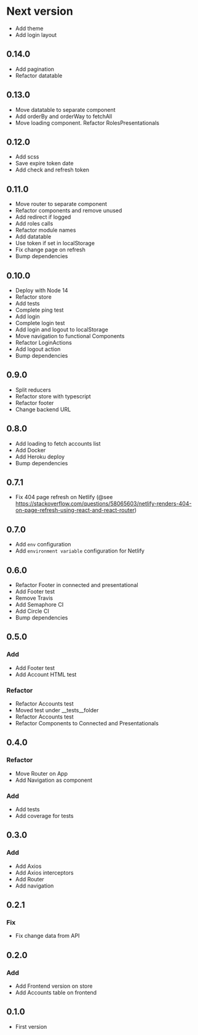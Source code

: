 # Next version
+ Add theme
+ Add login layout

## 0.14.0
+ Add pagination
+ Refactor datatable

## 0.13.0
+ Move datatable to separate component
+ Add orderBy and orderWay to fetchAll
+ Move loading component. Refactor RolesPresentationals

## 0.12.0
+ Add scss
+ Save expire token date
+ Add check and refresh token

## 0.11.0
+ Move router to separate component
+ Refactor components and remove unused
+ Add redirect if logged
+ Add roles calls
+ Refactor module names
+ Add datatable
+ Use token if set in localStorage
+ Fix change page on refresh
+ Bump dependencies

## 0.10.0
+ Deploy with Node 14
+ Refactor store
+ Add tests
+ Complete ping test
+ Add login
+ Complete login test
+ Add login and logout to localStorage
+ Move navigation to functional Components
+ Refactor LoginActions
+ Add logout action
+ Bump dependencies

## 0.9.0
+ Split reducers
+ Refactor store with typescript
+ Refactor footer
+ Change backend URL

## 0.8.0
+ Add loading to fetch accounts list
+ Add Docker
+ Add Heroku deploy
+ Bump dependencies

## 0.7.1
+ Fix 404 page refresh on Netlify (@see https://stackoverflow.com/questions/58065603/netlify-renders-404-on-page-refresh-using-react-and-react-router)

## 0.7.0
+ Add `env` configuration
+ Add `environment variable` configuration for Netlify

## 0.6.0
+ Refactor Footer in connected and presentational
+ Add Footer test
+ Remove Travis
+ Add Semaphore CI
+ Add Circle CI
+ Bump dependencies

## 0.5.0

### Add
+ Add Footer test
+ Add Account HTML test

### Refactor
+ Refactor Accounts test
+ Moved test under __tests__folder
+ Refactor Accounts test
+ Refactor Components to Connected and Presentationals

## 0.4.0

### Refactor
+ Move Router on App
+ Add Navigation as component

### Add
+ Add tests
+ Add coverage for tests

## 0.3.0

### Add
+ Add Axios
+ Add Axios interceptors
+ Add Router
+ Add navigation

## 0.2.1

### Fix
+ Fix change data from API

## 0.2.0

### Add
+ Add Frontend version on store
+ Add Accounts table on frontend

## 0.1.0
+ First version